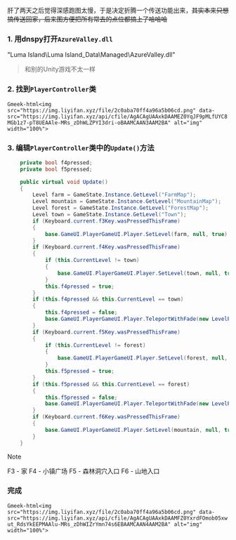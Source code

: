 肝了两天之后觉得深感跑图太慢，于是决定折腾一个传送功能出来，~~其实本来只想搞传送回家，后来图方便把所有常去的点位都搞上了哈哈哈~~

### 1. 用dnspy打开`AzureValley.dll`

"Luma Island\Luma Island_Data\Managed\AzureValley.dll"
> 和别的Unity游戏不太一样

### 2. 找到`PlayerController`类

`Gmeek-html<img src="https://img.liyifan.xyz/file/2c0aba70ff4a96a5b06cd.png" data-src="https://img.liyifan.xyz/api/cfile/AgACAgUAAxkDAAMEZ0YqJF9pMLfUYC8MGb1z7-pT8UEAAle-MRs_zDhWLZPYI3dri-oBAAMCAAN3AAM2BA" alt="img" width="100%">`

### 3. 编辑`PlayerController`类中的`Update()`方法

```C#
	private bool f4pressed;
	private bool f5pressed;

	public virtual void Update()
	{
		Level farm = GameState.Instance.GetLevel("FarmMap");
		Level mountain = GameState.Instance.GetLevel("MountainMap");
		Level forest = GameState.Instance.GetLevel("ForestMap");
		Level town = GameState.Instance.GetLevel("Town");
		if (Keyboard.current.f3Key.wasPressedThisFrame)
		{
			base.GameUI.PlayerGameUI.Player.SetLevel(farm, null, true).Forget();
		}
		if (Keyboard.current.f4Key.wasPressedThisFrame)
		{
			if (this.CurrentLevel != town)
			{
				base.GameUI.PlayerGameUI.Player.SetLevel(town, null, true).Forget();
			}
			this.f4pressed = true;
		}
		if (this.f4pressed && this.CurrentLevel == town)
		{
			this.f4pressed = false;
			base.GameUI.PlayerGameUI.Player.TeleportWithFade(new LevelPosition(new float3(72.83f, 8.26f, 111.7f)), null, 0f);
		}
		if (Keyboard.current.f5Key.wasPressedThisFrame)
		{
			if (this.CurrentLevel != forest)
			{
				base.GameUI.PlayerGameUI.Player.SetLevel(forest, null, true).Forget();
			}
			this.f5pressed = true;
		}
		if (this.f5pressed && this.CurrentLevel == forest)
		{
			this.f5pressed = false;
			base.GameUI.PlayerGameUI.Player.TeleportWithFade(new LevelPosition(new float3(55.77f, 13.74f, 104.07f)), null, 0f);
		}
		if (Keyboard.current.f6Key.wasPressedThisFrame)
		{
			base.GameUI.PlayerGameUI.Player.SetLevel(mountain, null, true).Forget();
		}
	}
```

> [!NOTE]
> F3 - 家
> F4 - 小镇广场
> F5 - 森林洞穴入口
> F6 - 山地入口

### 完成

`Gmeek-html<img src="https://img.liyifan.xyz/file/2c0aba70ff4a96a5b06cd.png" data-src="https://img.liyifan.xyz/api/cfile/AgACAgUAAxkDAAMFZ0YxrdFOmob05xwut_RdsYkEEPMAAlu-MRs_zDhWIZrYmn74s6EBAAMCAAN4AAM2BA" alt="img" width="100%">`
